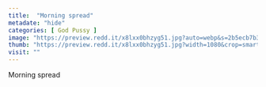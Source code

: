 ```yaml
---
title:  "Morning spread"
metadate: "hide"
categories: [ God Pussy ]
image: "https://preview.redd.it/x8lxx0bhzyg51.jpg?auto=webp&s=2b5ecb7b3922eb884a053d69e46055de22c4ea42"
thumb: "https://preview.redd.it/x8lxx0bhzyg51.jpg?width=1080&crop=smart&auto=webp&s=4f1874a43d2b407268ce72f57cdec2f2490c4b66"
visit: ""
---
```

Morning spread
